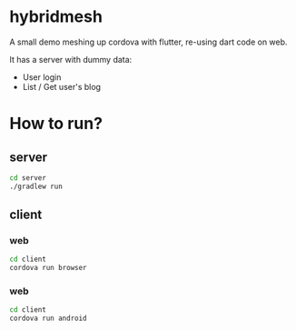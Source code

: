 # hybridmesh

A small demo meshing up cordova with flutter, re-using dart code on web.

It has a server with dummy data:

* User login
* List / Get user's blog

# How to run?

## server

```bash
cd server
./gradlew run
```

## client

### web

```bash
cd client
cordova run browser
```

### web

```bash
cd client
cordova run android
```
